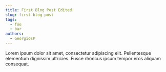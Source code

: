 ```yaml
---
title: First Blog Post Edited!
slug: first-blog-post
tags:
  - foo
  - bar
authors:
  - GeorgiosP
---
```

Lorem ipsum dolor sit amet, consectetur adipiscing elit. Pellentesque elementum dignissim ultricies. Fusce rhoncus ipsum tempor eros aliquam consequat.
